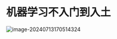 # 机器学习不入门到入土

![image-20240713170514324](C:/Users/ASUS/AppData/Roaming/Typora/typora-user-images/image-20240713170514324.png)
